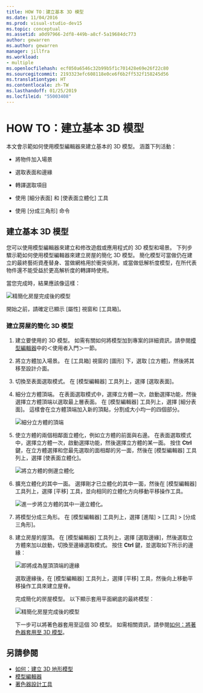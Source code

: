 ```yaml
---
title: HOW TO：建立基本 3D 模型
ms.date: 11/04/2016
ms.prod: visual-studio-dev15
ms.topic: conceptual
ms.assetid: a0d97966-2df8-449b-a8cf-5a19684dc773
author: gewarren
ms.author: gewarren
manager: jillfra
ms.workload:
- multiple
ms.openlocfilehash: ecf050a6546c32b99b5f1c701428e69e26f22c80
ms.sourcegitcommit: 2193323efc608118e0ce6f6b2ff532f158245d56
ms.translationtype: HT
ms.contentlocale: zh-TW
ms.lasthandoff: 01/25/2019
ms.locfileid: "55003408"
---
```

# <a name="how-to-create-a-basic-3d-model"></a>HOW TO：建立基本 3D 模型

本文會示範如何使用模型編輯器來建立基本的 3D 模型。 涵蓋下列活動：

-   將物件加入場景

-   選取表面和邊緣

-   轉譯選取項目

-   使用 [細分表面] 和 [使表面立體化] 工具

-   使用 [分成三角形] 命令

## <a name="create-a-basic-3d-model"></a>建立基本 3D 模型
 您可以使用模型編輯器來建立和修改遊戲或應用程式的 3D 模型和場景。 下列步驟示範如何使用模型編輯器來建立房屋的簡化 3D 模型。 簡化模型可當做仍在建立的最終藝術資產替身、當做網格用於衝突偵測，或當做低解析度模型，在所代表物件還不能受益於更高解析度的轉譯時使用。

 當您完成時，結果應該像這樣：

 ![精簡化房屋完成後的模型](../designers/media/gfx_model_demo_house_final.png)

 開始之前，請確定已顯示 [屬性] 視窗和 [工具箱]。

### <a name="to-create-a-simplified-3d-model-of-a-house"></a>建立房屋的簡化 3D 模型

1. 建立要使用的 3D 模型。 如需有關如何將模型加到專案的詳細資訊，請參閱[模型編輯器](../designers/model-editor.md)中的＜使用者入門＞一節。

2. 將立方體加入場景。 在 [工具箱] 視窗的 [圖形] 下，選取 [立方體]，然後將其移至設計介面。

3. 切換至表面選取模式。 在 [模型編輯器] 工具列上，選擇 [選取表面]。

4. 細分立方體頂端。 在表面選取模式中，選擇立方體一次，啟動選擇功能，然後選擇立方體頂端以選取最上層表面。 在 [模型編輯器] 工具列上，選擇 [細分表面]。 這樣會在立方體頂端加入新的頂點，分割成大小均一的四個部分。

    ![細分立方體的頂端](../designers/media/gfx_model_demo_house_subdiv.png)

5. 使立方體的兩個相鄰面立體化，例如立方體的前面與右邊。 在表面選取模式中，選擇立方體一次，啟動選擇功能，然後選擇立方體的某一面。 按住 **Ctrl** 鍵，在立方體選擇和您最先選取的面相鄰的另一面，然後在 [模型編輯器] 工具列上，選擇 [使表面立體化]。

    ![將立方體的側邊立體化](../designers/media/gfx_model_demo_house_extrude.png)

6. 擴充立體化的其中一面。 選擇剛才已立體化的其中一面，然後在 [模型編輯器] 工具列上，選擇 [平移] 工具，並向相同的立體化方向移動平移操作工具。

    ![進一步將立方體的其中一邊立體化。](../designers/media/gfx_model_demo_house_extend.png)

7. 將模型分成三角形。 在 [模型編輯器] 工具列上，選擇 [進階] > [工具] > [分成三角形]。

8. 建立房屋的屋頂。 在 [模型編輯器] 工具列上，選擇 [選取邊緣]，然後選取立方體來加以啟動，切換至邊緣選取模式。 按住 **Ctrl** 鍵，並選取如下所示的邊緣︰

    ![即將成為屋頂頂端的邊緣](../designers/media/gfx_model_demo_house_edges.png)

    選取邊緣後，在 [模型編輯器] 工具列上，選擇 [平移] 工具，然後向上移動平移操作工具來建立屋脊。

   完成簡化的房屋模型。 以下顯示套用平面網底的最終模型︰

   ![精簡化房屋完成後的模型](../designers/media/gfx_model_demo_house_final.png)

   下一步可以將著色器套用至這個 3D 模型。 如需相關資訊，請參閱[如何：將著色器套用至 3D 模型](../designers/how-to-apply-a-shader-to-a-3-d-model.md)。

## <a name="see-also"></a>另請參閱

- [如何：建立 3D 地形模型](../designers/how-to-model-3-d-terrain.md)
- [模型編輯器](../designers/model-editor.md)
- [著色器設計工具](../designers/shader-designer.md)
